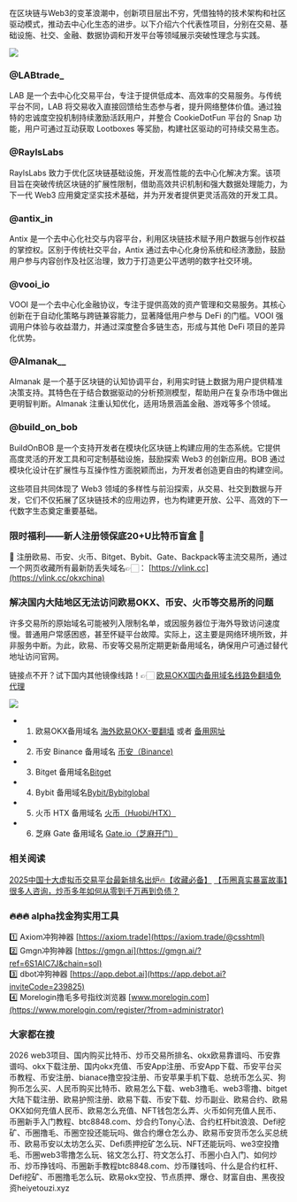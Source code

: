 在区块链与Web3的变革浪潮中，创新项目层出不穷，凭借独特的技术架构和社区驱动模式，推动去中心化生态的进步。以下介绍六个代表性项目，分别在交易、基础设施、社交、金融、数据协调和开发平台等领域展示突破性理念与实践。

[![](https://307e939.webp.li/GotNLhKacAEcCtG.jpeg)](https://btc8848.com/top-10-exchanges)

### @LABtrade_
LAB 是一个去中心化交易平台，专注于提供低成本、高效率的交易服务。与传统平台不同，LAB 将交易收入直接回馈给生态参与者，提升网络整体价值。通过独特的忠诚度空投机制持续激励活跃用户，并整合 CookieDotFun 平台的 Snap 功能，用户可通过互动获取 Lootboxes 等奖励，构建社区驱动的可持续交易生态。

### @RaylsLabs
RaylsLabs 致力于优化区块链基础设施，开发高性能的去中心化解决方案。该项目旨在突破传统区块链的扩展性限制，借助高效共识机制和强大数据处理能力，为下一代 Web3 应用奠定坚实技术基础，并为开发者提供更灵活高效的开发工具。

### @antix_in
Antix 是一个去中心化社交与内容平台，利用区块链技术赋予用户数据与创作权益的掌控权。区别于传统社交平台，Antix 通过去中心化身份系统和经济激励，鼓励用户参与内容创作及社区治理，致力于打造更公平透明的数字社交环境。

### @vooi_io
VOOI 是一个去中心化金融协议，专注于提供高效的资产管理和交易服务。其核心创新在于自动化策略与跨链兼容能力，显著降低用户参与 DeFi 的门槛。VOOI 强调用户体验与收益潜力，并通过深度整合多链生态，形成与其他 DeFi 项目的差异化优势。

### @Almanak__
Almanak 是一个基于区块链的认知协调平台，利用实时链上数据为用户提供精准决策支持。其特色在于结合数据驱动的分析预测模型，帮助用户在复杂市场中做出更明智判断。Almanak 注重认知优化，适用场景涵盖金融、游戏等多个领域。

### @build_on_bob
BuildOnBOB 是一个支持开发者在模块化区块链上构建应用的生态系统。它提供高度灵活的开发工具和可定制基础设施，鼓励探索 Web3 的创新应用。BOB 通过模块化设计在扩展性与互操作性方面脱颖而出，为开发者创造更自由的构建空间。

这些项目共同体现了 Web3 领域的多样性与前沿探索，从交易、社交到数据与开发，它们不仅拓展了区块链技术的应用边界，也为构建更开放、公平、高效的下一代数字生态奠定重要基础。

### 限时福利——新人注册领保底20+U比特币盲盒 🎁
🎁 注册欧易、币安、火币、Bitget、Bybit、Gate、Backpack等主流交易所，通过一个网页收藏所有最新防丢失域名👉🏻： [https://vlink.cc](https://vlink.cc/okxchina)

### 解决国内大陆地区无法访问欧易OKX、币安、火币等交易所的问题
许多交易所的原始域名可能被列入限制名单，或因服务器位于海外导致访问速度慢。普通用户常感困惑，甚至怀疑平台故障。实际上，这主要是网络环境所致，并非服务中断。为此，欧易、币安等交易所定期更新备用域名，确保用户可通过替代地址访问官网。

链接点不开？试下国内其他镜像线路！👉🏻 [欧易OKX国内备用域名线路免翻墙免代理](https://vlink.cc/okxcn)

[![](https://307e939.webp.li/20250812124552161.png)](https://vlink.cc/okxcn)

- 1. 欧易OKX备用域名 [海外欧易OKX-要翻墙](https://www.okx.com/join/18639032) 或者 [备用网址](https://www.oucnyi.net/zh-hans/join/18639032) 
- 2. 币安 Binance 备用域名 [币安（Binance)](https://accounts.binance.com/zh-CN/register?ref=36457687)
- 3. Bitget 备用域名[Bitget](https://www.bitget.com/zh-CN/referral/register?from=referral&clacCode=VRNEYUTR)
- 4. Bybit 备用域名[Bybit/Bybitglobal](https://www.bybitglobal.com/zh-MY/invite/?ref=VMKORMM)
- 5. 火币 HTX 备用域名 [火币（Huobi/HTX）](https://www.htx.com/invite/zh-cn/1f?invite_code=whf45223)
- 6. 芝麻 Gate 备用域名 [Gate.io（芝麻开门）](https://www.gate.io/zh/signup?ref_type=103&ref=A1ERAQ)

### 相关阅读
[2025中国十大虚拟币交易平台最新排名出炉🔥【收藏必备】](https://btc8848.com/top-10-exchanges/)
[【币圈真实暴富故事】很多人咨询，炒币多年如何从零到千万再到负债？](https://heiyetouzi.xyz/biquanstory001/)

### 🔥🔥🔥 alpha找金狗实用工具
1️⃣ Axiom冲狗神器 [https://axiom.trade](https://axiom.trade/@csshtml)  
2️⃣ Gmgn冲狗神器 [https://gmgn.ai](https://gmgn.ai/?ref=6S1AIC7J&chain=sol)  
3️⃣ dbot冲狗神器 [https://app.debot.ai](https://app.debot.ai?inviteCode=239825)  
4️⃣ Morelogin撸毛多号指纹浏览器 [www.morelogin.com](https://www.morelogin.com/register/?from=administrator)  

### 大家都在搜
2026 web3项目、国内购买比特币、炒币交易所排名、okx欧易靠谱吗、币安靠谱吗、okx下载注册、国内okx充值、币安App注册、币安App下载、币安平台买币教程、币安注册、bianace撸空投注册、币安苹果手机下载、总统币怎么买、狗狗币怎么买、人民币购买比特币、欧易怎么下载、web3撸毛、web3零撸、bitget大陆下载注册、欧易护照注册、欧易下载、币安下载、炒币副业、欧易合约、欧易OKX如何充值人民币、欧易怎么充值、NFT钱包怎么弄、火币如何充值人民币、币圈新手入门教程、btc8848.com、炒合约Tony心法、合约杠杆bit浪浪、Defi挖矿、币圈撸毛、币圈空投还能玩吗、做合约爆仓怎么办、欧易币安货币怎么买总统币、欧易币安以太坊怎么买、Defi质押挖矿怎么玩、NFT还能玩吗、we3空投撸毛、币圈web3零撸怎么玩、铭文怎么打、符文怎么打、币圈小白入门、如何炒币、炒币挣钱吗、币圈新手教程btc8848.com、炒币赚钱吗、什么是合约杠杆、Defi挖矿、币圈撸毛怎么玩、欧易okx空投、节点质押、爆仓、财富自由、黑夜投资heiyetouzi.xyz